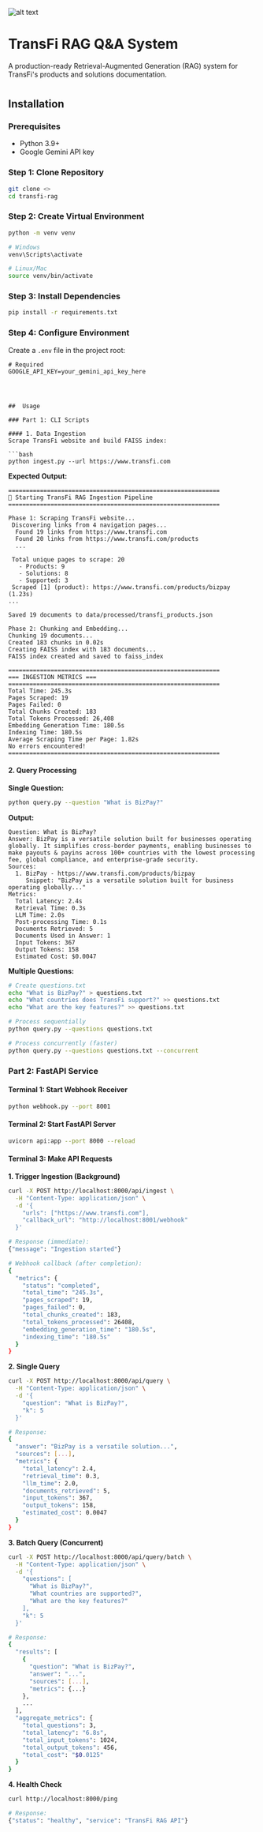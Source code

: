 ![alt text](system-design.png)


# TransFi RAG Q&A System

A production-ready Retrieval-Augmented Generation (RAG) system for TransFi's products and solutions documentation.

#
## Installation

### Prerequisites
- Python 3.9+
- Google Gemini API key

### Step 1: Clone Repository
```bash
git clone <>
cd transfi-rag
```

### Step 2: Create Virtual Environment
```bash
python -m venv venv

# Windows
venv\Scripts\activate

# Linux/Mac
source venv/bin/activate
```

### Step 3: Install Dependencies
```bash
pip install -r requirements.txt
```

### Step 4: Configure Environment
Create a `.env` file in the project root:

```env
# Required
GOOGLE_API_KEY=your_gemini_api_key_here

 


##  Usage

### Part 1: CLI Scripts

#### 1. Data Ingestion
Scrape TransFi website and build FAISS index:

```bash
python ingest.py --url https://www.transfi.com
```

**Expected Output:**
```
============================================================
🚀 Starting TransFi RAG Ingestion Pipeline
============================================================

Phase 1: Scraping TransFi website...
 Discovering links from 4 navigation pages...
  Found 19 links from https://www.transfi.com
  Found 20 links from https://www.transfi.com/products
  ...

 Total unique pages to scrape: 20
   - Products: 9
   - Solutions: 8
   - Supported: 3
 Scraped [1] (product): https://www.transfi.com/products/bizpay (1.23s)
...

Saved 19 documents to data/processed/transfi_products.json

Phase 2: Chunking and Embedding...
Chunking 19 documents...
Created 183 chunks in 0.02s
Creating FAISS index with 183 documents...
FAISS index created and saved to faiss_index

============================================================
=== INGESTION METRICS ===
============================================================
Total Time: 245.3s
Pages Scraped: 19
Pages Failed: 0
Total Chunks Created: 183
Total Tokens Processed: 26,408
Embedding Generation Time: 180.5s
Indexing Time: 180.5s
Average Scraping Time per Page: 1.82s
No errors encountered!
============================================================
```

#### 2. Query Processing

**Single Question:**
```bash
python query.py --question "What is BizPay?"
```

**Output:**
```
Question: What is BizPay?
Answer: BizPay is a versatile solution built for businesses operating globally. It simplifies cross-border payments, enabling businesses to make payouts & payins across 100+ countries with the lowest processing fee, global compliance, and enterprise-grade security.
Sources:
  1. BizPay - https://www.transfi.com/products/bizpay
     Snippet: "BizPay is a versatile solution built for business operating globally..."
Metrics:
  Total Latency: 2.4s
  Retrieval Time: 0.3s
  LLM Time: 2.0s
  Post-processing Time: 0.1s
  Documents Retrieved: 5
  Documents Used in Answer: 1
  Input Tokens: 367
  Output Tokens: 158
  Estimated Cost: $0.0047
```

**Multiple Questions:**
```bash
# Create questions.txt
echo "What is BizPay?" > questions.txt
echo "What countries does TransFi support?" >> questions.txt
echo "What are the key features?" >> questions.txt

# Process sequentially
python query.py --questions questions.txt

# Process concurrently (faster)
python query.py --questions questions.txt --concurrent
```

### Part 2: FastAPI Service

#### Terminal 1: Start Webhook Receiver
```bash
python webhook.py --port 8001
```

#### Terminal 2: Start FastAPI Server
```bash
uvicorn api:app --port 8000 --reload
```

#### Terminal 3: Make API Requests

**1. Trigger Ingestion (Background)**
```bash
curl -X POST http://localhost:8000/api/ingest \
  -H "Content-Type: application/json" \
  -d '{
    "urls": ["https://www.transfi.com"],
    "callback_url": "http://localhost:8001/webhook"
  }'

# Response (immediate):
{"message": "Ingestion started"}

# Webhook callback (after completion):
{
  "metrics": {
    "status": "completed",
    "total_time": "245.3s",
    "pages_scraped": 19,
    "pages_failed": 0,
    "total_chunks_created": 183,
    "total_tokens_processed": 26408,
    "embedding_generation_time": "180.5s",
    "indexing_time": "180.5s"
  }
}
```

**2. Single Query**
```bash
curl -X POST http://localhost:8000/api/query \
  -H "Content-Type: application/json" \
  -d '{
    "question": "What is BizPay?",
    "k": 5
  }'

# Response:
{
  "answer": "BizPay is a versatile solution...",
  "sources": [...],
  "metrics": {
    "total_latency": 2.4,
    "retrieval_time": 0.3,
    "llm_time": 2.0,
    "documents_retrieved": 5,
    "input_tokens": 367,
    "output_tokens": 158,
    "estimated_cost": 0.0047
  }
}
```

**3. Batch Query (Concurrent)**
```bash
curl -X POST http://localhost:8000/api/query/batch \
  -H "Content-Type: application/json" \
  -d '{
    "questions": [
      "What is BizPay?",
      "What countries are supported?",
      "What are the key features?"
    ],
    "k": 5
  }'

# Response:
{
  "results": [
    {
      "question": "What is BizPay?",
      "answer": "...",
      "sources": [...],
      "metrics": {...}
    },
    ...
  ],
  "aggregate_metrics": {
    "total_questions": 3,
    "total_latency": "6.8s",
    "total_input_tokens": 1024,
    "total_output_tokens": 456,
    "total_cost": "$0.0125"
  }
}
```

**4. Health Check**
```bash
curl http://localhost:8000/ping

# Response:
{"status": "healthy", "service": "TransFi RAG API"}
```

